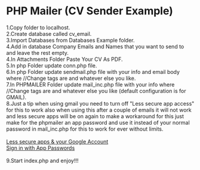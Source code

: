 # PHP Mailer (CV Sender Example)

1.Copy folder to localhost.<br>
2.Create database called cv_email.<br>
3.Import Databases from Databases Example folder.<br>
4.Add in database Company Emails and Names that you want to send to and leave the rest empty.<br>
4.In Attachments Folder Paste Your CV As PDF.<br>
5.In php Folder update conn.php file.<br>
6.In php Folder update sendmail.php file with your info and email body where //Change tags are and whatever else you like.<br>
7.In PHPMAILER Folder update mail_inc.php file with your info where //Change tags are and whatever else you like (default configuration is for GMAIL).<br>
8.Just a tip when using gmail you need to turn off "Less secure app access" for this to work also when using this after a couple of emails it will not work and less secure apps will be on again to make a workaround for this just make for the phpmailer an app password and use it instead of your normal password in mail_inc.php for this to work for ever without limits.<br><br>
<a href="https://support.google.com/accounts/answer/6010255?hl=en#zippy=%2Cif-less-secure-app-access-is-off-for-your-account%2Cif-less-secure-app-access-is-on-for-your-account">Less secure apps & your Google Account</a><br>
<a href="https://support.google.com/accounts/answer/185833?hl=en">Sign in with App Passwords</a><br><br>
9.Start index.php and enjoy!!!
